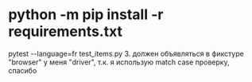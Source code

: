 # python -m pip install -r requirements.txt


pytest --language=fr test_items.py
3. должен объявляться в фикстуре "browser" у меня "driver", т.к. я использую match case проверку, спасибо
